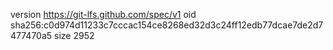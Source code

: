 version https://git-lfs.github.com/spec/v1
oid sha256:c0d974d11233c7cccac154ce8268ed32d3c24ff12edb77dcae7de2d7477470a5
size 2952
